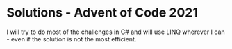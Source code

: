 # Solutions - Advent of Code 2021

I will try to do most of the challenges in C# and will use LINQ wherever I can - even if the solution is not the most efficient.
